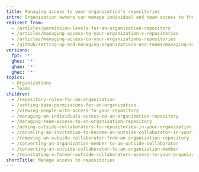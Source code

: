 ```yaml
---
title: Managing access to your organization's repositories
intro: Organization owners can manage individual and team access to the organization's repositories. Team maintainers can also manage a team's repository access.
redirect_from:
  - /articles/permission-levels-for-an-organization-repository
  - /articles/managing-access-to-your-organization-s-repositories
  - /articles/managing-access-to-your-organizations-repositories
  - /github/setting-up-and-managing-organizations-and-teams/managing-access-to-your-organizations-repositories
versions:
  fpt: '*'
  ghes: '*'
  ghae: '*'
  ghec: '*'
topics:
  - Organizations
  - Teams
children:
  - /repository-roles-for-an-organization
  - /setting-base-permissions-for-an-organization
  - /viewing-people-with-access-to-your-repository
  - /managing-an-individuals-access-to-an-organization-repository
  - /managing-team-access-to-an-organization-repository
  - /adding-outside-collaborators-to-repositories-in-your-organization
  - /canceling-an-invitation-to-become-an-outside-collaborator-in-your-organization
  - /removing-an-outside-collaborator-from-an-organization-repository
  - /converting-an-organization-member-to-an-outside-collaborator
  - /converting-an-outside-collaborator-to-an-organization-member
  - /reinstating-a-former-outside-collaborators-access-to-your-organization
shortTitle: Manage access to repositories
---
```


